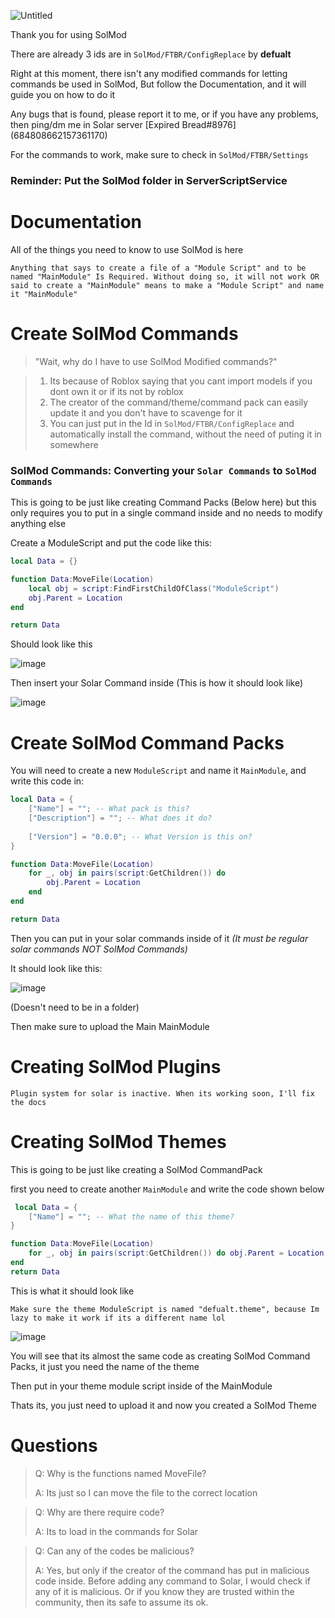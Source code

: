 ![Untitled](https://user-images.githubusercontent.com/96776358/149602887-f75608d9-0e50-4a7d-8f58-c73f4efe69e5.png)

Thank you for using SolMod

There are already 3 ids are in ```SolMod/FTBR/ConfigReplace``` by **defualt**

Right at this moment, there isn't any modified commands for letting commands be used in SolMod, But follow the Documentation, and it will guide you on how to do it

Any bugs that is found, please report it to me, or if you have any problems, then ping/dm me in Solar server [Expired Bread#8976] (684808662157361170)

For the commands to work, make sure to check in ```SolMod/FTBR/Settings```

### **Reminder: Put the SolMod folder in ServerScriptService**

# Documentation

All of the things you need to know to use SolMod is here

```Anything that says to create a file of a "Module Script" and to be named "MainModule" Is Required. Without doing so, it will not work OR said to create a "MainModule" means to make a "Module Script" and name it "MainModule"```

# Create SolMod Commands

> "Wait, why do I have to use SolMod Modified commands?"	

> 1. Its because of Roblox saying that you cant import models if you dont own it or if its not by roblox
> 2. The creator of the command/theme/command pack can easily update it and you don't have to scavenge for it
> 3. You can just put in the Id in ```SolMod/FTBR/ConfigReplace``` and automatically install the command, without the need of puting it in somewhere

### **SolMod Commands:** Converting your ```Solar Commands``` to ```SolMod Commands```

This is going to be just like creating Command Packs (Below here) but this only requires you to put in a single command inside and no needs to modify anything else

Create a ModuleScript and put the code like this:

```lua
local Data = {}

function Data:MoveFile(Location)
	local obj = script:FindFirstChildOfClass("ModuleScript")
	obj.Parent = Location
end

return Data
```
Should look like this

![image](https://user-images.githubusercontent.com/96776358/149608102-0c2ce520-b3f7-4cba-b803-c4528f425322.png)

Then insert your Solar Command inside (This is how it should look like)

![image](https://user-images.githubusercontent.com/96776358/149607965-e1e92207-25a8-4a5c-9223-187729ea5415.png)

# Create SolMod Command Packs

You will need to create a new ```ModuleScript``` and name it ```MainModule```, and write this code in: 

```lua
local Data = {
	["Name"] = ""; -- What pack is this?
	["Description"] = ""; -- What does it do?
	
	["Version"] = "0.0.0"; -- What Version is this on?
}

function Data:MoveFile(Location)
	for _, obj in pairs(script:GetChildren()) do 
		obj.Parent = Location
	end
end

return Data
```

Then you can put in your solar commands inside of it _(It must be regular solar commands NOT SolMod Commands)_

It should look like this: 

![image](https://user-images.githubusercontent.com/96776358/149603777-fa66bc96-5590-4cd6-a37a-951df015e8c6.png)

(Doesn't need to be in a folder)

Then make sure to upload the Main MainModule

# Creating SolMod Plugins

```Plugin system for solar is inactive. When its working soon, I'll fix the docs```

# Creating SolMod Themes

This is going to be just like creating a SolMod CommandPack

first you need to create another ```MainModule``` and write the code shown below

```lua
 local Data = {
	["Name"] = ""; -- What the name of this theme?
}

function Data:MoveFile(Location)
	for _, obj in pairs(script:GetChildren()) do obj.Parent = Location end
end
return Data
```

This is what it should look like

```Make sure the theme ModuleScript is named "defualt.theme", because Im lazy to make it work if its a different name lol```

![image](https://user-images.githubusercontent.com/96776358/149604289-23ff267a-7c3a-4587-a37e-bbeed9caf21f.png)

You will see that its almost the same code as creating SolMod Command Packs, it just you need the name of the theme

Then put in your theme module script inside of the MainModule

Thats its, you just need to upload it and now you created a SolMod Theme

# Questions

> Q: Why is the functions named MoveFile?
> 
> A: Its just so I can move the file to the correct location

> Q: Why are there require code?
> 
> A: Its to load in the commands for Solar

> Q: Can any of the codes be malicious?
> 
> A: Yes, but only if the creator of the command has put in malicious code inside. Before adding any command to Solar, I would check if any of it is malicious. Or if you know they are trusted within the community, then its safe to assume its ok.
